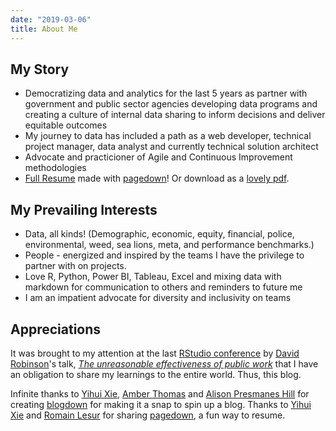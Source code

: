 ```yaml
---
date: "2019-03-06"
title: About Me
---
```


## My Story

- Democratizing data and analytics for the last 5 years as partner with government and public sector agencies developing data programs and creating a culture of internal data sharing to inform decisions and deliver equitable outcomes
- My journey to data has included a path as a web developer, technical project manager, data analyst and currently technical solution architect
- Advocate and practicioner of Agile and Continuous Improvement methodologies
- [Full Resume](/resume/) made with [pagedown](https://github.com/rstudio/pagedown#resume-pagedownhtml_resume)! Or download as a [lovely pdf](/resume/alicia_resume.pdf).

## My Prevailing Interests

- Data, all kinds! (Demographic, economic, equity, financial, police, environmental, weed, sea lions, meta, and performance benchmarks.)
- People - energized and inspired by the teams I have the privilege to partner with on projects.
- Love R, Python, Power BI, Tableau, Excel and mixing data with markdown for communication to others and reminders to future me
- I am an impatient advocate for diversity and inclusivity on teams

## Appreciations

It was brought to my attention at the last [RStudio conference](https://resources.rstudio.com/rstudio-conf-2019) by [David Robinson](https://twitter.com/@drob)'s talk, _[The unreasonable effectiveness of public work](https://resources.rstudio.com/rstudio-conf-2019/the-unreasonable-effectiveness-of-public-work)_ that I have an obligation to share my learnings to the entire world. Thus, this blog.

Infinite thanks to [Yihui Xie](https://yihui.name/), [Amber Thomas](https://amber.rbind.io/) and [Alison Presmanes Hill](https://alison.rbind.io/) for creating [blogdown](https://bookdown.org/yihui/blogdown/) for making it a snap to spin up a blog. Thanks to [Yihui Xie](https://yihui.name/) and [Romain Lesur](https://github.com/RLesur) for sharing [pagedown](https://slides.yihui.name/2019-rstudio-conf-pagedown.html#1), a fun way to resume.
